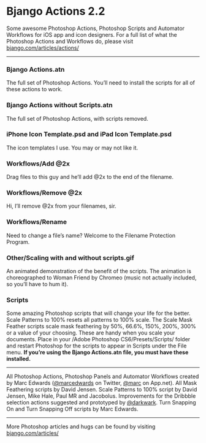 # Bjango Actions 2.2

Some awesome Photoshop Actions, Photoshop Scripts and Automator Workflows for iOS app and icon designers. For a full list of what the Photoshop Actions and Workflows do, please visit [bjango.com/articles/actions/](http://bjango.com/articles/actions/)

-----------------------------

### Bjango Actions.atn
The full set of Photoshop Actions. You’ll need to install the scripts for all of these actions to work.

### Bjango Actions without Scripts.atn
The full set of Photoshop Actions, with scripts removed.

### iPhone Icon Template.psd and iPad Icon Template.psd
The icon templates I use. You may or may not like it.

### Workflows/Add @2x
Drag files to this guy and he’ll add @2x to the end of the filename.

### Workflows/Remove @2x
Hi, I’ll remove @2x from your filenames, sir.

### Workflows/Rename
Need to change a file’s name? Welcome to the Filename Protection Program.

### Other/Scaling with and without scripts.gif
An animated demonstration of the benefit of the scripts. The animation is choreographed to Woman Friend by Chromeo (music not actually included, so you’ll have to hum it). 

### Scripts
Some amazing Photoshop scripts that will change your life for the better. Scale Patterns to 100% resets all patterns to 100% scale. The Scale Mask Feather scripts scale mask feathering by 50%, 66.6%, 150%, 200%, 300% or a value of your choosing. These are handy when you scale your documents. Place in your /Adobe Photoshop CS6/Presets/Scripts/ folder and restart Photoshop for the scripts to appear in Scripts under the File menu. **If you’re using the Bjango Actions.atn file, you must have these installed.**

-----------------------------

All Photoshop Actions, Photoshop Panels and Automator Workflows created by Marc Edwards ([@marcedwards](http://twitter.com/marcedwards) on Twitter, [@marc](http://alpha.app.net/marc) on App.net). All Mask Feathering scripts by David Jensen. Scale Patterns to 100% script by David Jensen, Mike Hale, Paul MR and Jacobolus. Improvements for the Dribbble selection actions suggested and prototyped by [@darkwark](http://twitter.com/darkwark). Turn Snapping On and Turn Snapping Off scripts by Marc Edwards.

-----------------------------

More Photoshop articles and hugs can be found by visiting [bjango.com/articles/](http://bjango.com/articles/)